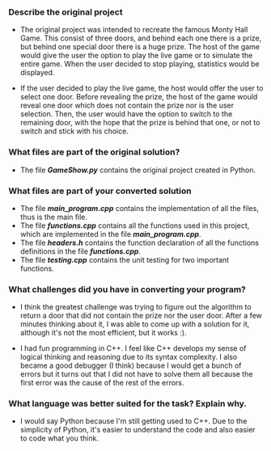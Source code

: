 ### Describe the original project

- The original project was intended to recreate the famous Monty Hall Game. This consist of three doors, and behind
each one there is a prize, but behind one special door there is a huge prize. The host of the game would give the user the option to play the live game or to simulate the entire game. When the user decided to stop playing, statistics would be displayed.

- If the user decided to play the live game, the host would offer the user to select one door. Before revealing the prize, the host of the game would reveal one door which does not contain the prize nor is the user selection. Then, the user would have the option to switch to the remaining door, with the hope that the prize is behind that one, or not to switch and stick with his choice.

### What files are part of the original solution?

- The file ***GameShow.py*** contains the original project created in Python.

### What files are part of your converted solution

- The file ***main_program.cpp*** contains the implementation of all the files, thus is the main file.
- The file ***functions.cpp*** contains all the functions used in this project, which are implemented in the file ***main_program.cpp***.
- The file ***headers.h*** contains the function declaration of all the functions definitions in the file ***functions.cpp***.
- The file ***testing.cpp*** contains the unit testing for two important functions.

### What challenges did you have in converting your program?

- I think the greatest challenge was trying to figure out the algorithm to return a door that did not contain the prize nor the user door. After a few minutes thinking about it, I was able to come up with a solution for it, although it's not the most efficient, but it works :).

- I had fun programming in C++. I feel like C++ develops my sense of logical thinking and reasoning due to its syntax complexity. I also became a good debugger (I think) because I would get a bunch of errors but it turns out that I did not have to solve them all because the first error was the cause of the rest of the errors.

### What language was better suited for the task? Explain why.

- I would say Python because I'm still getting used to C++. Due to the simplicity of Python, it's easier to understand the code and also easier to code what you think.